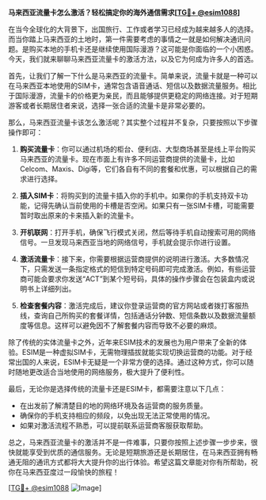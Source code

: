 **马来西亚流量卡怎么激活？轻松搞定你的海外通信需求[[TG💪+ @esim1088](https://t.me/s/esim1088)]**

在当今全球化的大背景下，出国旅行、工作或者学习已经成为越来越多人的选择。而当你踏上马来西亚的土地时，第一件需要考虑的事情之一就是如何解决通讯问题。是购买本地的手机卡还是继续使用国际漫游？这可能是你面临的一个小困惑。今天，我们就来聊聊马来西亚流量卡的激活方法，以及它为何成为许多人的首选。

首先，让我们了解一下什么是马来西亚的流量卡。简单来说，流量卡就是一种可以在马来西亚本地使用的SIM卡，通常包含语音通话、短信以及数据流量服务。相比于国际漫游，流量卡的价格更为亲民，而且能够提供更稳定的网络连接。对于短期游客或者长期居住者来说，选择一张合适的流量卡是非常必要的。

那么，马来西亚流量卡该怎么激活呢？其实整个过程并不复杂，只要按照以下步骤操作即可：

1. **购买流量卡**：你可以通过机场的柜台、便利店、大型商场甚至是线上平台购买马来西亚的流量卡。现在市面上有许多不同运营商提供的流量卡，比如Celcom、Maxis、Digi等，它们各自有不同的套餐和优惠，可以根据自己的需求进行选择。

2. **插入SIM卡**：将购买到的流量卡插入你的手机中。如果你的手机支持双卡功能，记得先确认当前使用的卡槽是否空闲。如果只有一张SIM卡槽，可能需要暂时取出原来的卡来插入新的流量卡。

3. **开机联网**：打开手机，确保飞行模式关闭，然后等待手机自动搜索可用的网络信号。一旦发现马来西亚当地的网络信号，手机就会提示你进行设置。

4. **激活流量卡**：接下来，你需要根据运营商提供的说明进行激活。大多数情况下，只需发送一条指定格式的短信到特定号码即可完成激活。例如，有些运营商可能会要求你发送“ACT”到某个短号码，具体的操作步骤会在包装盒内或说明书上详细列出。

5. **检查套餐内容**：激活完成后，建议你登录运营商的官方网站或者拨打客服热线，查询自己所购买的套餐详情，包括通话分钟数、短信条数以及数据流量额度等信息。这样可以避免因不了解套餐内容而导致不必要的麻烦。

除了传统的实体流量卡之外，近年来ESIM技术的发展也为用户带来了全新的体验。ESIM是一种虚拟SIM卡，无需物理插拔就能实现切换运营商的功能。对于经常出国的人来说，ESIM卡无疑是一个非常方便的选择。通过这种方式，你可以随时随地更改适合当地使用的网络服务，极大提升了便利性。

最后，无论你是选择传统的流量卡还是ESIM卡，都需要注意以下几点：

- 在出发前了解清楚目的地的网络环境及各运营商的服务质量。
- 确保你的手机支持相应的频段，以免出现无法正常使用的情况。
- 如果对激活流程不熟悉，可以提前联系运营商客服获取帮助。

总之，马来西亚流量卡的激活并不是一件难事，只要你按照上述步骤一步步来，很快就能享受到优质的通信服务。无论是短期旅游还是长期居住，在马来西亚拥有畅通无阻的通讯方式都将大大提升你的出行体验。希望这篇文章能对你有所帮助，祝你在马来西亚度过一段愉快的旅程！

[[TG💪+ @esim1088](https://t.me/s/esim1088) ![Image](https://i.postimg.cc/4NQfJmqS/Snipaste-2025-05-13-00-14-12.png)]